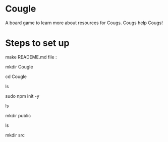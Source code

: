 # Cougle
A board game to learn more about resources for Cougs. Cougs help Cougs!

# Steps to set up 
make READEME.md file : 

mkdir Cougle

cd Cougle

ls 

sudo npm init -y

ls

mkdir public

ls

mkdir src




